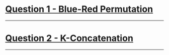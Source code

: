 # [Question 1 - Blue-Red Permutation](https://codeforces.com/problemset/problem/1607/D)
---
# [Question 2 - K-Concatenation](https://www.codechef.com/JAN18/problems/KCON)
---
